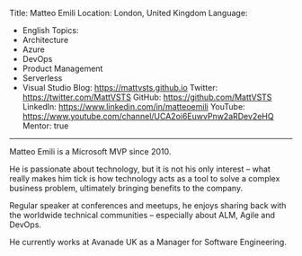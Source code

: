 Title: Matteo Emili
Location: London, United Kingdom
Language:
  - English
Topics:
  - Architecture
  - Azure
  - DevOps
  - Product Management
  - Serverless
  - Visual Studio
Blog: https://mattvsts.github.io
Twitter: https://twitter.com/MattVSTS
GitHub: https://github.com/MattVSTS
LinkedIn: https://www.linkedin.com/in/matteoemili
YouTube: https://www.youtube.com/channel/UCA2oi6EuwvPnw2aRDev2eHQ
Mentor: true
---
Matteo Emili is a Microsoft MVP since 2010.

He is passionate about technology, but it is not his only interest – what really makes him tick is how technology acts as a tool to solve a complex business problem, ultimately bringing benefits to the company.

Regular speaker at conferences and meetups, he enjoys sharing back with the worldwide technical communities – especially about ALM, Agile and DevOps.

He currently works at Avanade UK as a Manager for Software Engineering.
